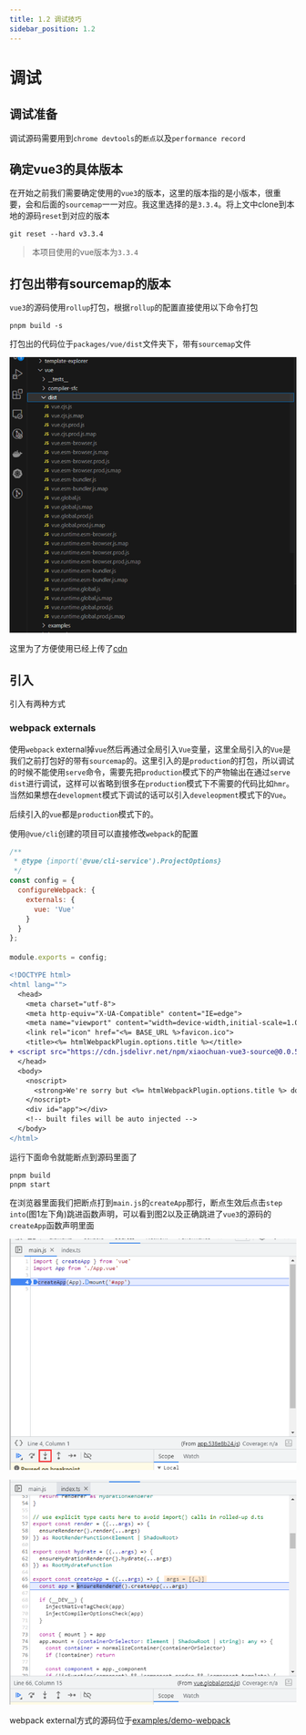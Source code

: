 ```yaml
---
title: 1.2 调试技巧
sidebar_position: 1.2
---
```


# 调试

## 调试准备

调试源码需要用到`chrome devtools`的`断点`以及`performance record`

## 确定vue3的具体版本

在开始之前我们需要确定使用的`vue3`的版本，这里的版本指的是小版本，很重要，会和后面的`sourcemap`一一对应。我这里选择的是`3.3.4`。将上文中clone到本地的源码`reset`到对应的版本

```shell
git reset --hard v3.3.4
```

> 本项目使用的vue版本为`3.3.4`

## 打包出带有sourcemap的版本

`vue3`的源码使用`rollup`打包，根据`rollup`的配置直接使用以下命令打包

```shell
pnpm build -s
```

打包出的代码位于`packages/vue/dist`文件夹下，带有`sourcemap`文件

![带有sourcemap的打包](./imgs/build.png)

这里为了方便使用已经上传了[cdn](https://www.jsdelivr.com/package/npm/xiaochuan-vue3-source?tab=files&path=dist%2F3.3.4)

## 引入

引入有两种方式

### webpack externals

使用`webpack` external掉`vue`然后再通过全局引入`Vue`变量，这里全局引入的`Vue`是我们之前打包好的带有`sourcemap`的。这里引入的是`production`的打包，所以调试的时候不能使用`serve`命令，需要先把`production`模式下的产物输出在通过`serve dist`进行调试，这样可以省略到很多在`production`模式下不需要的代码比如`hmr`。当然如果想在`development`模式下调试的话可以引入`develeopment`模式下的`Vue`。

后续引入的`vue`都是`production`模式下的。

使用`@vue/cli`创建的项目可以直接修改`webpack`的配置

```js title="vue.config.js"
/**
 * @type {import('@vue/cli-service').ProjectOptions}
 */
const config = {
  configureWebpack: {
    externals: {
      vue: 'Vue'
    }
  }
};

module.exports = config;
```
```diff title="public/index.html"
<!DOCTYPE html>
<html lang="">
  <head>
    <meta charset="utf-8">
    <meta http-equiv="X-UA-Compatible" content="IE=edge">
    <meta name="viewport" content="width=device-width,initial-scale=1.0">
    <link rel="icon" href="<%= BASE_URL %>favicon.ico">
    <title><%= htmlWebpackPlugin.options.title %></title>
+ <script src="https://cdn.jsdelivr.net/npm/xiaochuan-vue3-source@0.0.5/dist/3.3.4/vue.global.prod.js"></script>
  </head>
  <body>
    <noscript>
      <strong>We're sorry but <%= htmlWebpackPlugin.options.title %> doesn't work properly without JavaScript enabled. Please enable it to continue.</strong>
    </noscript>
    <div id="app"></div>
    <!-- built files will be auto injected -->
  </body>
</html>
```
运行下面命令就能断点到源码里面了

```shell
pnpm build
pnpm start
```
在浏览器里面我们把断点打到`main.js`的`createApp`那行，断点生效后点击`step into`(图1左下角)跳进函数声明，可以看到图2以及正确跳进了`vue3`的源码的`createApp`函数声明里面

![图1](./imgs/debug1.png)

![图2](./imgs/debug2.png)

webpack external方式的源码位于[examples/demo-webpack](https://github.com/2239559319/profient-vue3/tree/master/examples/demo-webpack)
